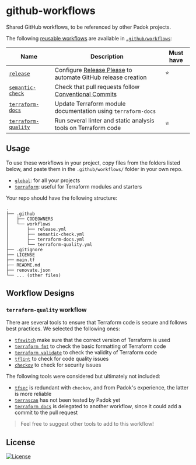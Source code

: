 # github-workflows

Shared GitHub workflows, to be referenced by other Padok projects.

The following [reusable workflows](https://docs.github.com/en/actions/using-workflows/reusing-workflows) are available in [`.github/workflows`](.github/workflows/):

<!-- prettier-ignore -->
| Name | Description | Must have |
| ---- | ----------- | --------- |
| [`release`](.github/workflows/release.yml) | Configure [Release Please](https://www.notion.so/How-to-configure-Release-Please-9f2c511fe22d4fd29c66cebe41b57a1f) to automate GitHub release creation | ⭐ |
| [`semantic-check`](.github/workflows/semantic-check.yml) | Check that pull requests follow [Conventional Commits](https://www.conventionalcommits.org/en/v1.0.0/) |
| [`terraform-docs`](.github/workflows/terraform-docs.yml) | Update Terraform module documentation using `terraform-docs` |
| [`terraform-quality`](.github/workflows/terraform-quality.yml) | Run several linter and static analysis tools on Terraform code | ⭐ |

## Usage

To use these workflows in your project, copy files from the folders listed below, and paste them in the `.github/workflows/` folder in your own repo.

- [`global`](global/): for all your projects
- [`terraform`](terraform/): useful for Terraform modules and starters

Your repo should have the following structure:

```
.
├── .github
│   ├── CODEOWNERS
│   └── workflows
│       ├── release.yml
│       ├── semantic-check.yml
│       ├── terraform-docs.yml
│       └── terraform-quality.yml
├── .gitignore
├── LICENSE
├── main.tf
├── README.md
├── renovate.json
└── ... (other files)
```

## Workflow Designs

### `terraform-quality` workflow

There are several tools to ensure that Terraform code is secure and follows best practices. We selected the following ones:

- [`tfswitch`](https://github.com/warrensbox/terraform-switcher) make sure that the correct version of Terraform is used
- [`terraform fmt`](https://www.terraform.io/docs/cli/commands/fmt.html) to check the basic formatting of Terraform code
- [`terraform validate`](https://www.terraform.io/docs/cli/commands/validate.html) to check the validity of Terraform code
- [`tflint`](https://github.com/terraform-linters/tflint) to check for code quality issues
- [`checkov`](https://www.checkov.io/) to check for security issues

The following tools were considered but ultimately not included:

- [`tfsec`](https://github.com/aquasecurity/tfsec) is redundant with `checkov`, and from Padok's experience, the latter is more reliable
- [`terrascan`](https://github.com/tenable/terrascan) has not been tested by Padok yet
- [`terraform docs`](https://www.terraform.io/docs/commands/docs/index.html) is delegated to another workflow, since it could add a commit to the pull request

> Feel free to suggest other tools to add to this workflow!

## License

[![License](https://img.shields.io/badge/License-Apache_2.0-blue.svg)](https://opensource.org/licenses/Apache-2.0)
